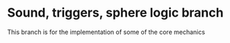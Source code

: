 # Sound, triggers, sphere logic branch

This branch is for the implementation of some of the core mechanics

